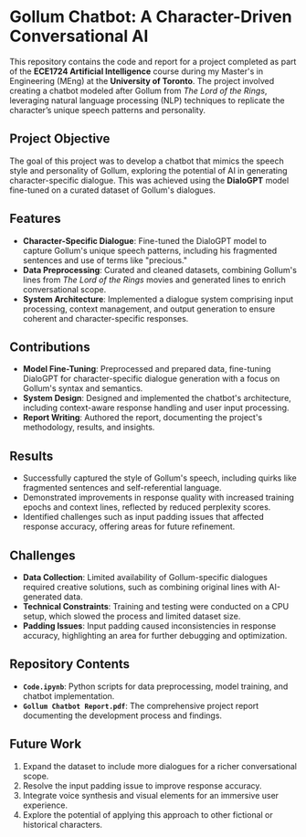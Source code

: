 # Gollum Chatbot: A Character-Driven Conversational AI

This repository contains the code and report for a project completed as part of the **ECE1724 Artificial Intelligence** course during my Master's in Engineering (MEng) at the **University of Toronto**. The project involved creating a chatbot modeled after Gollum from *The Lord of the Rings*, leveraging natural language processing (NLP) techniques to replicate the character’s unique speech patterns and personality.

## Project Objective

The goal of this project was to develop a chatbot that mimics the speech style and personality of Gollum, exploring the potential of AI in generating character-specific dialogue. This was achieved using the **DialoGPT** model fine-tuned on a curated dataset of Gollum's dialogues.

## Features

- **Character-Specific Dialogue**: Fine-tuned the DialoGPT model to capture Gollum's unique speech patterns, including his fragmented sentences and use of terms like "precious."
- **Data Preprocessing**: Curated and cleaned datasets, combining Gollum's lines from *The Lord of the Rings* movies and generated lines to enrich conversational scope.
- **System Architecture**: Implemented a dialogue system comprising input processing, context management, and output generation to ensure coherent and character-specific responses.

## Contributions

- **Model Fine-Tuning**: Preprocessed and prepared data, fine-tuning DialoGPT for character-specific dialogue generation with a focus on Gollum's syntax and semantics.
- **System Design**: Designed and implemented the chatbot's architecture, including context-aware response handling and user input processing.
- **Report Writing**: Authored the report, documenting the project's methodology, results, and insights.

## Results

- Successfully captured the style of Gollum's speech, including quirks like fragmented sentences and self-referential language.
- Demonstrated improvements in response quality with increased training epochs and context lines, reflected by reduced perplexity scores.
- Identified challenges such as input padding issues that affected response accuracy, offering areas for future refinement.

## Challenges

- **Data Collection**: Limited availability of Gollum-specific dialogues required creative solutions, such as combining original lines with AI-generated data.
- **Technical Constraints**: Training and testing were conducted on a CPU setup, which slowed the process and limited dataset size.
- **Padding Issues**: Input padding caused inconsistencies in response accuracy, highlighting an area for further debugging and optimization.

## Repository Contents

- **`Code.ipynb`**: Python scripts for data preprocessing, model training, and chatbot implementation.
- **`Gollum Chatbot Report.pdf`**: The comprehensive project report documenting the development process and findings.

## Future Work

1. Expand the dataset to include more dialogues for a richer conversational scope.
2. Resolve the input padding issue to improve response accuracy.
3. Integrate voice synthesis and visual elements for an immersive user experience.
4. Explore the potential of applying this approach to other fictional or historical characters.
